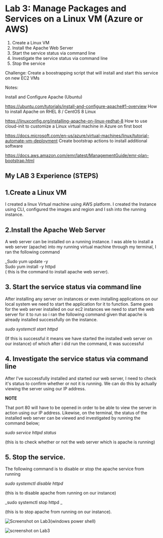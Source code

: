 # Lab 3: Manage Packages and Services on a Linux VM (Azure or AWS)


1. Create a Linux VM
2. Install the Apache Web Server
3. Start the service status via command line
4. Investigate the service status via command line
5. Stop the service


Challenge: Create a boostrapping script that will install and start this service on new EC2 VMs

Notes:

Install and Configure Apache (Ubuntu)

https://ubuntu.com/tutorials/install-and-configure-apache#1-overview
How to install Apache on RHEL 8 / CentOS 8 Linux

https://linuxconfig.org/installing-apache-on-linux-redhat-8
How to use cloud-init to customize a Linux virtual machine in Azure on first boot

https://docs.microsoft.com/en-us/azure/virtual-machines/linux/tutorial-automate-vm-deployment
Create bootstrap actions to install additional software

https://docs.aws.amazon.com/emr/latest/ManagementGuide/emr-plan-bootstrap.html









## My LAB 3 Experience (STEPS)



## 1.Create a Linux VM

I  created a linux Virtual machine using AWS platform. I created the Instance using CLI, configured the images and region and I ssh into the running instance.

## 2.Install the Apache Web Server

A web server can be installed on a running instance. I was able to install a web server (apache) into my running virtual machine through my terminal, I ran the following command

_Sudo yum update -y \
Sudo yum install -y httpd \
( this is the command to install apache web server).

## 3. Start the service status via command line

After installing any server on instances or even installing applications on our local system we need to start the application for it to function. Same goes for the web server installed on our ec2 instances we need to start the web server for it to run so i ran the following command given that apache is already installed successfully on the instance.

_sudo systemctl start httpd_

(If this is successful it means we have started the installed web server on our instance) of which after i did run the command, it was successful

## 4. Investigate the service status via command line

After I’ve successfully installed and started our web server, I need to check it's status to confirm whether or not it is running. We can do this by actually viewing the server using our IP address.

**NOTE**

That port 80 will have to be opened in order to be able to view the server in action using our IP address.
Likewise, on the terminal, the status of the installed web server can be viewed and investigated by running the command below;

_sudo service httpd status_

(this is to check whether or not the web server which is apache is running)

## 5. Stop the service.

The following command is to disable or stop the apache service from running

_sudo systemctl disable httpd_ 

(this is to disable apache from running on our instance)

_sudo systemctl stop httpd _  

(this is to stop apache from running on our instance).



![Screenshot on Lab3(windows power shell)](https://user-images.githubusercontent.com/105374941/186179856-90745518-4cf0-48f2-9032-d0ebc8900a53.png)



![screenshot on Lab3](https://user-images.githubusercontent.com/105374941/186180102-83eaf8bc-da8c-4997-882d-b003f0d8fcfd.png)



